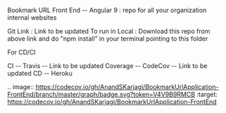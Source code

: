 Bookmark URL  Front End  -- Angular 9 : repo for all your organization internal websites

Git Link : Link to be updated
To run in Local : Download this repo from above link and do "npm install" in your terminal pointing to this folder


For CD/CI

CI -- Travis -- Link to be updated
Coverage  -- CodeCov -- Link to be updated
CD -- Heroku 



.. image:: https://codecov.io/gh/AnandSKarjagi/BookmarkUrlApplication-FrontEnd/branch/master/graph/badge.svg?token=V4V9B9RMCB
:target: https://codecov.io/gh/AnandSKarjagi/BookmarkUrlApplication-FrontEnd
    
